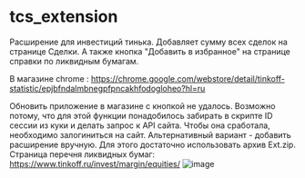 # tcs_extension
Расширение для инвестиций тинька. Добавляет сумму всех сделок на странице Сделки. А также кнопка "Добавить в избранное" на странице справки по ликвидным бумагам.

В магазине chrome : https://chrome.google.com/webstore/detail/tinkoff-statistic/epjbfndalmbnegpfpncakhfodogloheo?hl=ru 

Обновить приложение в магазине с кнопкой не удалось. Возможно потому, что для этой функции понадобилось забирать в скрипте ID сессии из куки и делать запрос к API сайта. Чтобы она сработала, необходимо залогиниться на сайт. Альтернативный вариант - добавить расширение вручную. Для этого достаточно использовать архив Ext.zip.
Страница перечня ликвидных бумаг: https://www.tinkoff.ru/invest/margin/equities/
![image](https://user-images.githubusercontent.com/3456280/117287455-08615280-ae73-11eb-9a4b-33fc2abd0c1b.png)


